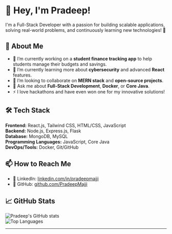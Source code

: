 # 👋 Hey, I'm Pradeep!
I'm a Full-Stack Developer with a passion for building scalable applications, solving real-world problems, and continuously learning new technologies! 🚀

## 🌟 About Me
- 🔭 I’m currently working on a **student finance tracking app** to help students manage their budgets and savings.
- 🌱 I’m currently learning more about **cybersecurity** and advanced **React** features.
- 👯 I’m looking to collaborate on **MERN stack** and **open-source projects**.
- 💬 Ask me about **Full-Stack Development**, **Docker**, or **Core Java**.
- ⚡ I love hackathons and have even won one for my innovative solutions!

## 🛠️ Tech Stack
**Frontend:** React.js, Tailwind CSS, HTML/CSS, JavaScript  
**Backend:** Node.js, Express.js, Flask  
**Database:** MongoDB, MySQL  
**Programming Languages:** JavaScript, Core Java  
**DevOps/Tools:** Docker, Git/GitHub  

## 📫 How to Reach Me
- 💼 LinkedIn: [linkedin.com/in/pradeepmajji](https://linkedin.com/in/pradeepmajji)  
- 📂 GitHub: [github.com/PradeepMajji](https://github.com/PradeepMajji)

## 📈 GitHub Stats
![Pradeep's GitHub stats](https://github-readme-stats.vercel.app/api?username=PradeepMajji&show_icons=true&theme=radical)  
![Top Languages](https://github-readme-stats.vercel.app/api/top-langs/?username=PradeepMajji&layout=compact&theme=radical)

---

